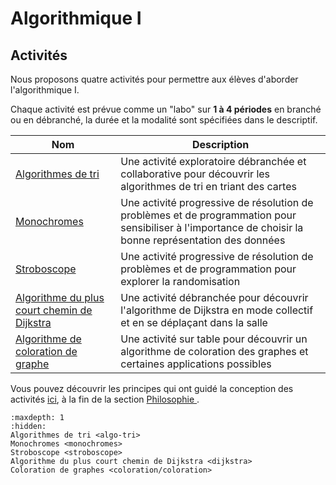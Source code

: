 # Algorithmique I

## Activités

Nous proposons quatre activités pour permettre aux élèves d'aborder l'algorithmique I. 

Chaque activité est prévue comme un "labo" sur **1 à 4 périodes** en branché ou en débranché, la durée et la modalité sont spécifiées dans le descriptif. 

|Nom    | Description |
|-------|---------|
| <a href="../activ/algo-tri.html"> Algorithmes de tri  </a>| Une activité exploratoire débranchée et collaborative pour découvrir les algorithmes de tri en triant des cartes|
| <a href="../activ/monochromes.html"> Monochromes </a>| Une activité progressive de résolution de problèmes et de programmation pour sensibiliser à l'importance de choisir la bonne représentation des données |
| <a href="../activ/stroboscope.html"> Stroboscope </a>| Une activité progressive de résolution de problèmes et de programmation pour explorer la randomisation |
|<a href="../activ/dijkstra.html"> Algorithme du plus court chemin de Dijkstra</a>| Une activité débranchée pour découvrir l'algorithme de Dijkstra en mode collectif et en se déplaçant dans la salle |
|<a href="../activ/coloration.html"> Algorithme de coloration de graphe </a>| Une activité sur table pour découvrir un algorithme de coloration des graphes et certaines applications possibles |


Vous pouvez découvrir les principes qui ont guidé la conception des activités <a href="../peda/philosophie.html#activites">ici</a>, à la fin de la section 
<a href="../peda/philosophie.html"> Philosophie </a>.

```{toctree}
:maxdepth: 1
:hidden:
Algorithmes de tri <algo-tri>
Monochromes <monochromes>
Stroboscope <stroboscope>
Algorithme du plus court chemin de Dijkstra <dijkstra>
Coloration de graphes <coloration/coloration>
```
